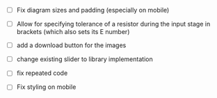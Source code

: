 - [ ] Fix diagram sizes and padding (especially on mobile)
- [ ] Allow for specifying tolerance of a resistor during the input stage in brackets (which also sets its E number)
- [ ] add a download button for the images
- [ ] change existing slider to library implementation 
- [ ] fix repeated code
- [ ] Fix styling on mobile


